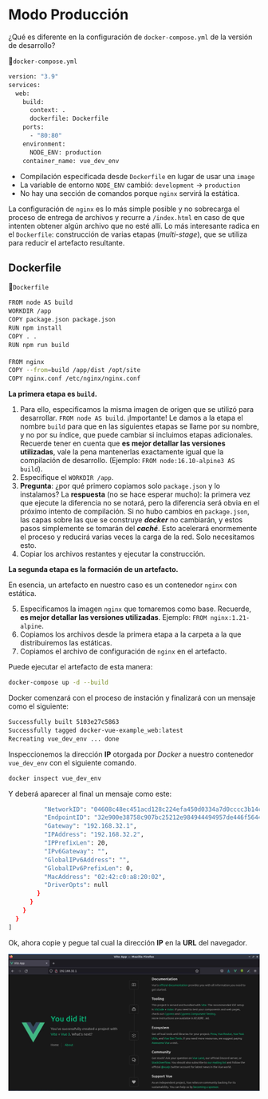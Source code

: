 # Modo Producción

¿Qué es diferente en la configuración de `docker-compose.yml` de la versión de desarrollo?

📃`docker-compose.yml`
```sh
version: "3.9"
services:
  web:
    build:
      context: .
      dockerfile: Dockerfile
    ports:
      - "80:80"
    environment:
      NODE_ENV: production
    container_name: vue_dev_env
```
- Compilación especificada desde `Dockerfile` en lugar de usar una `image`
- La variable de entorno `NODE_ENV` cambió: `development` -> `production`
- No hay una sección de comandos porque `nginx` servirá la estática.

La configuración de `nginx` es lo más simple posible y no sobrecarga el proceso de entrega de archivos y recurre a `/index.html` en caso de que intenten obtener algún archivo que no esté allí. Lo más interesante radica en el `Dockerfile`: construcción de varias etapas (_multi-stage_), que se utiliza para reducir el artefacto resultante.

## Dockerfile
📃`Dockerfile`
```sh
FROM node AS build
WORKDIR /app
COPY package.json package.json
RUN npm install
COPY . .
RUN npm run build

FROM nginx
COPY --from=build /app/dist /opt/site
COPY nginx.conf /etc/nginx/nginx.conf
```

**La primera etapa es `build`.**

1. Para ello, especificamos la misma imagen de origen que se utilizó para desarrollar. `FROM node AS build`. ¡Importante! Le damos a la etapa el nombre `build` para que en las siguientes etapas se llame por su nombre, y no por su índice, que puede cambiar si incluimos etapas adicionales. Recuerde tener en cuenta que **es mejor detallar las versiones utilizadas**, vale la pena mantenerlas exactamente igual que la compilación de desarrollo. (Ejemplo: `FROM node:16.10-alpine3 AS build`).
2. Especifique el `WORKDIR /app`.
3. **Pregunta**: ¿por qué primero copiamos solo `package.json` y lo instalamos? La **respuesta** (no se hace esperar mucho): la primera vez que ejecute la diferencia no se notará, pero la diferencia será obvia en el próximo intento de compilación. Si no hubo cambios en `package.json`, las capas sobre las que se construye _**docker**_ no cambiarán, y estos pasos simplemente se tomarán del _**caché**_. Esto acelerará enormemente el proceso y reducirá varias veces la carga de la red. Solo necesitamos esto.
4. Copiar los archivos restantes y ejecutar la construcción.

**La segunda etapa es la formación de un artefacto.**

En esencia, un artefacto en nuestro caso es un contenedor `nginx` con estática.

5. Especificamos la imagen `nginx` que tomaremos como base. Recuerde, **es mejor detallar las versiones utilizadas**. Ejemplo: `FROM nginx:1.21-alpine`.
6. Copiamos los archivos desde la primera etapa a la carpeta a la que distribuiremos las estáticas.
7. Copiamos el archivo de configuración de `nginx` en el artefacto.

Puede ejecutar el artefacto de esta manera:

```sh
docker-compose up -d --build
```

Docker comenzará con el proceso de instación y finalizará con un mensaje como el siguiente:

```sh
Successfully built 5103e27c5863
Successfully tagged docker-vue-example_web:latest
Recreating vue_dev_env ... done
```

Inspeccionemos la dirección **IP** otorgada por _Docker_ a nuestro contenedor `vue_dev_env` con el siguiente comando.

```sh
docker inspect vue_dev_env
```

Y deberá aparecer al final un mensaje como este:

```sh
          "NetworkID": "04608c48ec451acd128c224efa450d0334a7d0cccc3b14c2ec760b1d2c8bc4dc",
          "EndpointID": "32e900e38758c907bc25212e984944494957de446f5644c7799bc74c51696b9d",
          "Gateway": "192.168.32.1",
          "IPAddress": "192.168.32.2",
          "IPPrefixLen": 20,
          "IPv6Gateway": "",
          "GlobalIPv6Address": "",
          "GlobalIPv6PrefixLen": 0,
          "MacAddress": "02:42:c0:a8:20:02",
          "DriverOpts": null
        }
      }
    }
  }
]
```

Ok, ahora copie y pegue tal cual la dirección **IP** en la **URL** del navegador.

![production](./img/production.png)

